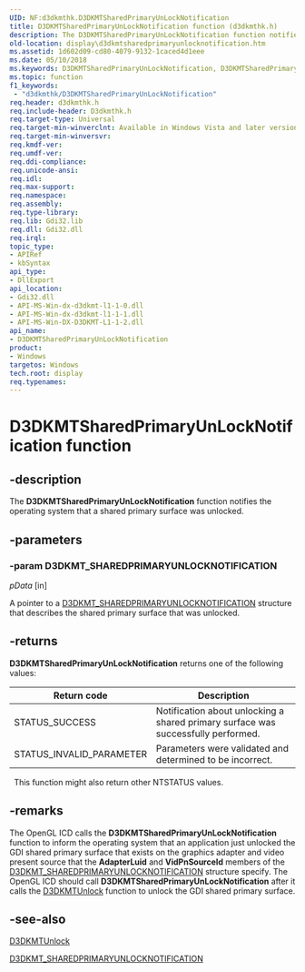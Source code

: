 ```yaml
---
UID: NF:d3dkmthk.D3DKMTSharedPrimaryUnLockNotification
title: D3DKMTSharedPrimaryUnLockNotification function (d3dkmthk.h)
description: The D3DKMTSharedPrimaryUnLockNotification function notifies the operating system that a shared primary surface was unlocked.
old-location: display\d3dkmtsharedprimaryunlocknotification.htm
ms.assetid: 1d602d09-cd80-4079-9132-1caced4d1eee
ms.date: 05/10/2018
ms.keywords: D3DKMTSharedPrimaryUnLockNotification, D3DKMTSharedPrimaryUnLockNotification function [Display Devices], OpenGL_Functions_311a1879-e3f7-44e2-aa1a-0c070e45bf85.xml, d3dkmthk/D3DKMTSharedPrimaryUnLockNotification, display.d3dkmtsharedprimaryunlocknotification
ms.topic: function
f1_keywords:
 - "d3dkmthk/D3DKMTSharedPrimaryUnLockNotification"
req.header: d3dkmthk.h
req.include-header: D3dkmthk.h
req.target-type: Universal
req.target-min-winverclnt: Available in Windows Vista and later versions of the Windows operating systems.
req.target-min-winversvr: 
req.kmdf-ver: 
req.umdf-ver: 
req.ddi-compliance: 
req.unicode-ansi: 
req.idl: 
req.max-support: 
req.namespace: 
req.assembly: 
req.type-library: 
req.lib: Gdi32.lib
req.dll: Gdi32.dll
req.irql: 
topic_type:
- APIRef
- kbSyntax
api_type:
- DllExport
api_location:
- Gdi32.dll
- API-MS-Win-dx-d3dkmt-l1-1-0.dll
- API-MS-Win-dx-d3dkmt-l1-1-1.dll
- API-MS-Win-DX-D3DKMT-L1-1-2.dll
api_name:
- D3DKMTSharedPrimaryUnLockNotification
product:
- Windows
targetos: Windows
tech.root: display
req.typenames: 
---
```


# D3DKMTSharedPrimaryUnLockNotification function


## -description

The <b>D3DKMTSharedPrimaryUnLockNotification</b> function notifies the operating system that a shared primary surface was unlocked.

## -parameters

### -param D3DKMT_SHAREDPRIMARYUNLOCKNOTIFICATION

*pData* [in]

A pointer to a <a href="https://docs.microsoft.com/windows-hardware/drivers/ddi/d3dkmthk/ns-d3dkmthk-_d3dkmt_sharedprimaryunlocknotification">D3DKMT_SHAREDPRIMARYUNLOCKNOTIFICATION</a> structure that describes the shared primary surface that was unlocked.

## -returns

<b>D3DKMTSharedPrimaryUnLockNotification</b> returns one of the following values:

|Return code|Description|
|--- |--- |
|STATUS_SUCCESS|Notification about unlocking a shared primary surface was successfully performed.|
|STATUS_INVALID_PARAMETER|Parameters were validated and determined to be incorrect.|
 
This function might also return other NTSTATUS values.

## -remarks

The OpenGL ICD calls the <b>D3DKMTSharedPrimaryUnLockNotification</b> function to inform the operating system that an application just unlocked the GDI shared primary surface that exists on the graphics adapter and video present source that the <b>AdapterLuid</b> and <b>VidPnSourceId</b> members of the <a href="https://docs.microsoft.com/windows-hardware/drivers/ddi/d3dkmthk/ns-d3dkmthk-_d3dkmt_sharedprimaryunlocknotification">D3DKMT_SHAREDPRIMARYUNLOCKNOTIFICATION</a> structure specify. The OpenGL ICD should call <b>D3DKMTSharedPrimaryUnLockNotification</b> after it calls the <a href="https://docs.microsoft.com/windows-hardware/drivers/ddi/d3dkmthk/nf-d3dkmthk-d3dkmtunlock">D3DKMTUnlock</a> function to unlock the GDI shared primary surface.

## -see-also

<a href="https://docs.microsoft.com/windows-hardware/drivers/ddi/d3dkmthk/nf-d3dkmthk-d3dkmtunlock">D3DKMTUnlock</a>



<a href="https://docs.microsoft.com/windows-hardware/drivers/ddi/d3dkmthk/ns-d3dkmthk-_d3dkmt_sharedprimaryunlocknotification">D3DKMT_SHAREDPRIMARYUNLOCKNOTIFICATION</a>
 

 

